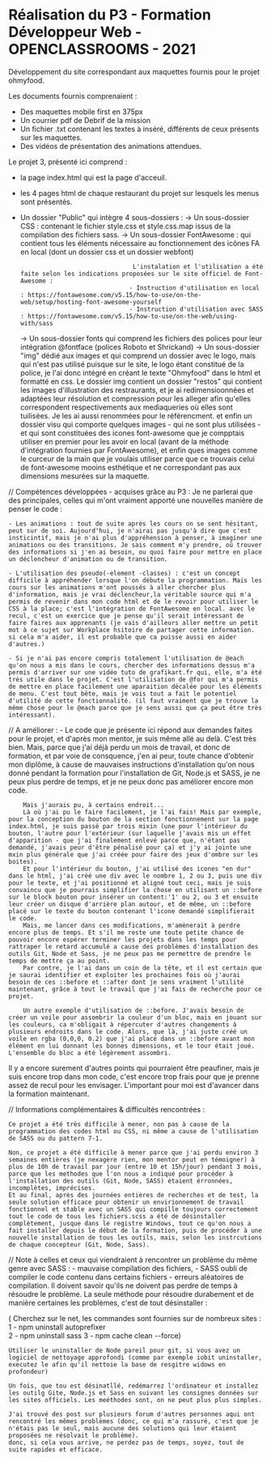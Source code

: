 # Réalisation du P3 - Formation Développeur Web - OPENCLASSROOMS - 2021

Développement du site correspondant aux maquettes fournis pour le projet ohmyfood.

Les documents fournis comprenaient :
- Des maquettes mobile first en 375px
- Un courrier pdf de Debrif de la mission
- Un fichier .txt contenant les textes à inséré, différents de ceux présents sur les maquettes.
- Des vidéos de présentation des animations attendues.

Le projet 3, présenté ici comprend :
- la page index.html qui est la page d'acceuil.
- les 4 pages html de chaque restaurant du projet sur lesquels les menus sont présentés.
- Un dossier "Public" qui intègre 4 sous-dossiers :
    -> Un sous-dossier CSS : contenant le fichier style.css et style.css.map issus de la compilation des fichiers sass.
    -> Un sous-dossier FontAwesome : qui contient tous les éléments nécessaire au fonctionnement des icônes FA en local
                                     (dont un dossier css et un dossier webfont)
                                     
                                     L'instalation et l'utilisation a été faite selon les indications proposées sur le site officiel de Font-Awesome :
                                    - Instruction d'utilisation en local : https://fontawesome.com/v5.15/how-to-use/on-the-web/setup/hosting-font-awesome-yourself
                                    - Instruction d'utilisation avec SASS : https://fontawesome.com/v5.15/how-to-use/on-the-web/using-with/sass
    -> Un sous-dossier fonts qui comprend les fichiers des polices pour leur intégration @fontface (polices Roboto et Shrickand)
    -> Un sous-dossier "img" dédié aux images et qui comprend un dossier avec le logo, mais qui n'est pas utilisé puisque sur le site, le logo étant constitué de la police, je l'ai donc intégré en créant le texte "Ohmyfood" dans le html et formatté en css.
    Le dossier img contient un dossier "restos" qui contient les images d'illustration des restraurants, et je ai redimensioonnées et adaptées leur résolution et compression pour les alleger afin qu'elles correspondent respectivements aux mediaqueries où elles sont tuilisées. Je les ai aussi renommées pour le référencment. et enfin un dossier visu qui comporte quelques images - qui ne sont plus utilisées - et qui sont constituées des icones font-awesome que je compptais utiliser en premier pour les avoir en local (avant de la méthode d'intégration fournies par FontAwesome), et enfin ques images comme le curceur de la main que je voulais utiliser parce que ce trouvais celui de font-awesome mooins esthétique  et ne correspondant pas aux dimensions mesurées sur la maquette.

// Compétences développées - acquises grâce au P3 : Je ne parlerai que des principales, celles qui m'ont vraiment apporté une nouvelles manière de penser le code :

    - Les animations : tout de suite après les cours on se sent hésitant, peut sur de soi. Aujourd'hui, je n'airai pas jusqu'à dire que c'est insticintif, mais je n'ai plus d'appréhension à penser, à imaginer une animations ou des transitions. Je sais comment m'y prendre, où trouver des informations si j'en ai besoin, ou quoi faire pour mettre en place un déclencheur d'animation ou de transition.

    - L'utilisation des pseudo(-element -classes) : c'est un concept difficile à appréhender lorsque l'on débute la programmation. Mais les cours sur les animations m'ont poussés à aller chercher plus d'information, mais je vrai déclencheur,la véritable source qui m'a permis de revenir dans mon code html et de le revoir pour utiliser le CSS à la place; c'est l'intégration de FontAwesome en local. avec le recul, c'est un exercice que je pense qu'il serait intéressant de faire faires aux apprenants (je vais d'ailleurs aller mettre un petit mot à ce sujet sur Workplace hsitoire de partager cette information. si cela m'a aider, il est probable que ca puisse aussi en aider d'autres.)

    - Si je n'ai pas encore compris totalement l'utilisation de @each qu'on nous a mis dans le cours, chercher des informations dessus m'a permis d'arriver sur une vidéo tuto de grafikart.fr qui, elle, m'a été très utile dans le projet. C'est l'utilisation de @for qui m'a permis de mettre en place facilement une aparaition décalée pour les éléments de menu. C'est tout bête, mais je vois tout a fait le potentiel d'utilité de cette fonctionnalité. (il faut vraiment que je trouve la même chose pour le @each parce que je sens aussi que ça peut être très intéressant).

// A améliorer :
    - Le code que je présente ici répond aux demandes faites pour le projet, et d'après mon mentor, je suis même allé au delà. C'est très bien.
    Mais, parce que j'ai déjà perdu un mois de travail, et donc de formation, et par voie de consquence, j'en ai peur, toute chance d'obtenir mon diplôme, à cause de mauvaises instructions d'installation qu'on nous donné pendant la formation pour l'installation de Git, Node.js et SASS, je ne peux plus perdre de temps, et je ne peux donc pas améliorer encore mon code.

        Mais j'aurais pu, à certains endroit...
        Là où j'ai pu le faire facilement, je l'ai fais! Mais par exemple, pour la conception du bouton de la section fonctionnement sur la page index.html, je suis passé par trois mixin (une pour l'intérieur du bouton, l'autre pour l'extérieur (sur laquelle j'avais mis un effet d'apparition - que j'ai finalement enlevé parce que, n'étant pas demandé, j'avais peur d'être pénalisé pour ça) et j'y ai jointe une mxin plus générale que j'ai créée pour faire des jeux d'ombre sur les boites).
        Et pour l'intérieur du bouton, j'ai utilisé des icones "en dur" dans le html, j'ai créé une div avec le nombre 1, 2 ou 3, puis une div pour le texte, et j'ai positionné et aligné tout ceci, mais je suis convaincu que je pourrais simplifier la chose en utilisant un ::before sur le block bouton pour insérer un content:'1' ou 2, ou 3 et ensuite leur créer un disque d'arrière plan autour, et de même, un ::before placé sur le texte du bouton contenant l'icone demandé simplifierait le code.
        Mais, me lancer dans ces modifications, m'amènerait à perdre encore plus de temps. Et s'il me reste une toute petite chance de pouvoir encore espérer terminer les projets dans les temps pour rattraper le retard accumulé a cause des problèmes d'installation des outils Git, Node et Sass, je ne peux pas me permettre de prendre le temps de mettre ça au point.
        Par contre, je l'ai dans un coin de la tête, et il est certain que je saurai identifier et exploiter les prochaines fois où j'aurai besoin de ces ::before et ::after dont je sens vraiment l'utilité maintenant, grâce à tout le travail que j'ai fais de recherche pour ce projet.

        Un autre exemple d'utilisation de ::before. J'avais besoin de créer un voile pour assombrir la couleur d'un bloc, mais en jouant sur les couleurs, ca m'obligait à répercuter d'autres changements à plusieurs endroits dans le code. Alors, que là, j'ai juste créé un voile en rgba (0,0,0, 0.2) que j'ai placé dans un ::before avant mon élément en lui donnant les bonnes dimensions, et le tour était joué. L'ensemble du bloc a été légèrement assombri.

Il y a encore surement d'autres points qui pourraient être peaufiner, mais je suis encore trop dans mon code, c'est encore trop frais pour que je prenne assez de recul pour les envisager.
L'important pour moi est d'avancer dans la formation maintenant.

 // Informations complémentaires & difficultés rencontrées :
 
    Ce projet a été très difficile à mener, non pas à cause de la programmation des codes html ou CSS, ni même a cause de l'utilisation de SASS ou du pattern 7-1.

    Non, ce projet a été difficile à mener parce que j'ai perdu environ 3 semaines entières (je nexagère rien, mon mentor peut en témoigner) à plus de 10h de travail par jour (entre 10 et 15h/jour) pendant 3 mois, parce que les methodes que l'on nous a indiqué pour procéder à l'installation des outils (Git, Node, SASS) étaient érronnées, incomplètes, imprécises.
    Et au final, après des journées entières de recherches et de test, la seule solution efficace pour obtenir un envirionnement de travail fonctionnel et stable avec un SASS qui compille toujours correctement tout le code de tous les fichiers.scss a été de désinstaller complètement, jusque dans le registre Windows, tout ce qu'on nous a fait installer depuis le début de la formation, puis de procéder à une nouvelle installation de tous les outils, mais, selon les instrcutions de chaque concepteur (Git, Node, Sass).

// Note à celles et ceux qui viendraient à rencontrer un problème du même genre avec SASS :
        - mauvaise compilation des fichiers,
        - SASS oubli de compiler le code contenu dans certains fichiers
        - erreurs aléatoires de compilation.
    Il doivent savoir qu'ils ne doivent pas perdre de temps à résoudre le problème.
    La seule méthode pour résoudre durabement et de manière certaines les problèmes, c'est de tout désinstaller :

( Cherchez sur le net, les commandes sont fournies sur de nombreux sites :
    1 - npm uninstall autoprefixer    
    2 - npm uninstall sass
    3 - npm cache clean --force)

    Utiliser le uninstaller de Node pareil pour git, si vous avez un logiciel de nettoyage approfondi (comme par exemple iobit uninstaller, executez le afin qu'il nettoie la base de resgitre widows en profondeur)

    Un fois, que tou est désinatllé, redémarrez l'ordinateur et installez les outilg Gite, Node.js et Sass en suivant les consignes données sur les sites officiels. Les meéthodes sont, on ne peut plus plus simples.

    J'ai trouvé des post sur plusieurs forum d'autres personnes aqui ont rencontré les mêmes problèmes (donc, ce qui m'a rassuré, c'est que je n'étais pas le seul, mais aucune des solutions qui leur étaient proposées ne résolvait le problème).
    donc, si cela vous arrive, ne perdez pas de temps, soyez, tout de suite rapides et efficace.